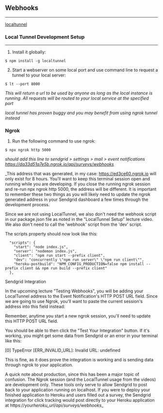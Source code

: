 ## Webhooks

---

[localtunnel](https://localtunnel.github.io/www)

### Local Tunnel Development Setup

---

1. Install it globally:

```
$ npm install -g localtunnel
```

2. Start a webserver on some local port and use command line to request a tunnel to your local server:

```
$ lt --port 8000
```

_This will return a url to be used by anyone as long as the local instance is running. All requests will be routed to your local service at the specified port_

_local tunnel has proven buggy and you may benefit from using ngrok tunnel instead_

### Ngrok

1. Run the following command to use ngrok:

```
$ npx ngrok http 5000
```

_should add this line to sendgrid > settings > mail > event notifications https://da33d51a7e5b.ngrok.io/api/surveys/webhooks_

\_This address that was generated, in my case: https://ed3ce60.ngrok.io will only exist for 8 hours. You'll want to keep this terminal session open and running while you are developing. If you close the running ngrok session and re-run npx ngrok http 5000, the address will be different. It is important to remember these two things as you will likely need to update the ngrok generated address in your Sendgrid dashboard a few times through the development process.

Since we are not using LocalTunnel, we also don't need the webhook script in our package.json file as noted in the "LocalTunnel Setup" lecture video. We also don't need to call the 'webhook' script from the 'dev' script.

The scripts property should now look like this:

      "scripts": {
        "start": "node index.js",
        "server": "nodemon index.js",
        "client": "npm run start --prefix client",
        "dev": "concurrently \"npm run server\" \"npm run client\"",
        "heroku-postbuild": "NPM_CONFIG_PRODUCTION=false npm install --prefix client && npm run build --prefix client"
      },

Sendgrid Integration

In the upcoming lecture "Testing Webhooks", you will be adding your LocalTunnel address to the Event Notification's HTTP POST URL field. Since we are going to use Ngrok, you'll want to paste the current session's address into this field instead:

Remember, anytime you start a new ngrok session, you'll need to update this HTTP POST URL field.

You should be able to then click the "Test Your Integration" button. If it's working, you might get some data from Sendgrid or an error in your terminal like this:

[0] TypeError [ERR_INVALID_URL]: Invalid URL: undefined

This is fine, as it does prove the integration is working and is sending data through ngrok to your application.

A quick note about production, since this has been a major topic of confusion. The Ngrok session (and the LocalTunnel usage from the videos) are development only. These tools only serve to allow Sendgrid to post back to your application running on localhost. If you were to deploy your finished application to Heroku and users filled out a survey, the Sendgrid integration for click tracking would post directly to your Heroku application at https://your*heroku_url/api/surveys/webhooks*\_
